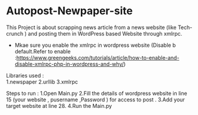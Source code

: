 # Autopost-Newpaper-site

This Project is about scrapping news article from  a news website (like Tech-crunch ) and posting them in WordPress based Website through xmlrpc.

* Mkae sure you enable the xmlrpc  in wordpress website (Disable b default.Refer  to enable :https://www.greengeeks.com/tutorials/article/how-to-enable-and-disable-xmlrpc-php-in-wordpress-and-why/)

 Libraries used :  
 1.newspaper
 2.urllib
 3.xmlrpc
 
Steps to run :
1.Open Main.py
2.Fill the details of wordpress website in line 15 (your website , pusername ,Password ) for access to post .
3.Add your target website at line 28.
4.Run the Main.py
 
 
 
